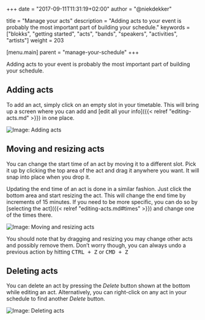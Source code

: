 +++
date            = "2017-09-11T11:31:19+02:00"
author          = "@niekdekker"

title           = "Manage your acts"
description     = "Adding acts to your event is probably the most important part of building your schedule."
keywords        = ["blokks", "getting started", "acts", "bands", "speakers", "activities", "artists"]
weight          = 203

[menu.main]
parent          = "manage-your-schedule"
+++

Adding acts to your event is probably the most important part of building your schedule.

## Adding acts
To add an act, simply click on an empty slot in your timetable. This will bring up a screen where you can add and [edit all your info]({{< relref "editing-acts.md" >}}) in one place.

![Image: Adding acts](https://blokks.co/docs/images/adding-acts.gif)

## Moving and resizing acts
You can change the start time of an act by moving it to a different slot. Pick it up by clicking the top area of the act and drag it anywhere you want. It will snap into place when you drop it.

Updating the end time of an act is done in a similar fashion. Just click the bottom area and start resizing the act. This will change the end time by increments of 15 minutes. If you need to be more specific, you can do so by [selecting the act]({{< relref "editing-acts.md#times" >}}) and change one of the times there.

![Image: Moving and resizing acts](https://blokks.co/docs/images/moving-and-resizing-acts.gif)

<span class='note'>You should note that by dragging and resizing you may change other acts and possibly remove them. Don’t worry though, you can always undo a previous action by hitting <kbd>CTRL + Z</kbd> or <kbd>CMD + Z</kbd></span>

## Deleting acts
You can delete an act by pressing the *Delete* button shown at the bottom while editing an act. Alternatively, you can right-click on any act in your schedule to find another *Delete* button.

![Image: Deleting acts](https://blokks.co/docs/images/deleting-acts.gif)